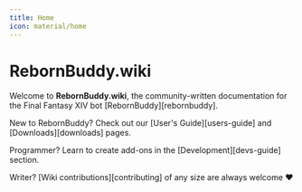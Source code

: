 ```yaml
---
title: Home
icon: material/home
---
```


# RebornBuddy.wiki

Welcome to **RebornBuddy.wiki**, the community-written documentation for the Final Fantasy XIV bot [RebornBuddy][rebornbuddy].

New to RebornBuddy? Check out our [User's Guide][users-guide] and [Downloads][downloads] pages.

Programmer? Learn to create add-ons in the [Development][devs-guide] section.

Writer? [Wiki contributions][contributing] of any size are always welcome ❤️
